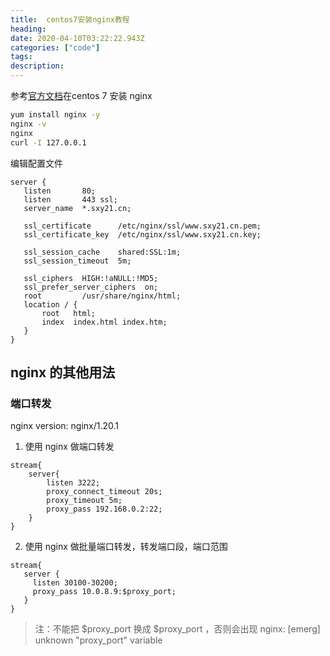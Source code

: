```yaml
---
title:  centos7安装nginx教程
heading:
date: 2020-04-10T03:22:22.943Z
categories: ["code"]
tags: 
description: 
---
```



参考[官方文档](https://docs.nginx.com/nginx/admin-guide/installing-nginx/installing-nginx-open-source/)在centos 7 安装 nginx
```bash
yum install nginx -y
nginx -v
nginx
curl -I 127.0.0.1
```

编辑配置文件

```nginx
server {
   listen       80;
   listen       443 ssl;
   server_name  *.sxy21.cn;

   ssl_certificate      /etc/nginx/ssl/www.sxy21.cn.pem;
   ssl_certificate_key  /etc/nginx/ssl/www.sxy21.cn.key;

   ssl_session_cache    shared:SSL:1m;
   ssl_session_timeout  5m;

   ssl_ciphers  HIGH:!aNULL:!MD5;
   ssl_prefer_server_ciphers  on;
   root         /usr/share/nginx/html;
   location / {
       root   html;
       index  index.html index.htm;
   }
}
```

## nginx 的其他用法
### 端口转发

nginx version: nginx/1.20.1

1. 使用 nginx 做端口转发
```nginx
stream{
    server{
        listen 3222;
        proxy_connect_timeout 20s;
        proxy_timeout 5m;
        proxy_pass 192.168.0.2:22;
    }
}
```

2. 使用 nginx 做批量端口转发，转发端口段，端口范围
```nginx
stream{
   server {
     listen 30100-30200;
     proxy_pass 10.0.8.9:$proxy_port;
   }
}
```

> 注：不能把 $proxy_port 换成 $proxy_port ，否则会出现 nginx: [emerg] unknown "proxy_port" variable

